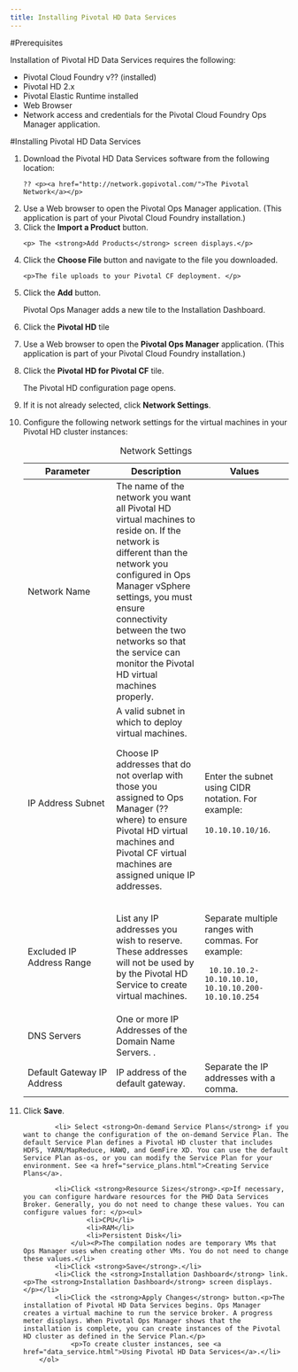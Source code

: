 ```yaml
---
title: Installing Pivotal HD Data Services
---
```


#Prerequisites

Installation of Pivotal HD Data Services requires the following:

* Pivotal Cloud Foundry v?? (installed)
* Pivotal HD 2.x
* Pivotal Elastic Runtime installed
* Web Browser
* Network access and credentials for the Pivotal Cloud Foundry Ops Manager application. 

#Installing Pivotal HD Data Services

<ol>
<li>Download the Pivotal HD Data Services software from the following location:

	?? <p><a href="http://network.gopivotal.com/">The Pivotal Network</a></p>
</li>
<li>Use a Web browser to open the Pivotal Ops Manager application. (This application is part of your Pivotal Cloud Foundry installation.)
</li>

<li> Click the <strong>Import a Product</strong> button.

	<p> The <strong>Add Products</strong> screen displays.</p>
</li>
<li>Click the <strong>Choose File</strong> button and navigate to the file you downloaded.

	<p>The file uploads to your Pivotal CF deployment. </p>
</li>
<li> Click the <strong>Add</strong> button.
</li>
	<p>Pivotal Ops Manager adds a new tile to the Installation Dashboard. </p>
<li>Click the <strong>Pivotal HD</strong> tile
</li>
 <li>
            <p>Use a Web browser to open the <strong>Pivotal Ops Manager</strong> application. (This application is part of your Pivotal Cloud Foundry installation.)</p>
            </li>
            <li>
                <p>Click the <strong>Pivotal HD for Pivotal CF</strong> tile.</p>
                <p>The Pivotal HD configuration page opens.</p>
            </li>
            <li>
                <p>If it is not already selected, click <strong>Network Settings</strong>.</p>
            </li>
            <li>
                <p>Configure the following network settings for the virtual machines in your Pivotal HD cluster instances:</p>
                <table
                    frame="void">
                    <caption>Network Settings</caption>
                    <col
                        width="33%" />
                    <col
                        width="33%" />
                    <col
                        width="33%" />
                    <thead>
                        <tr>
                            <th>Parameter</th>
                            <th>Description</th>
                            <th>Values</th>
                        </tr>
                    </thead>
                    <tbody>
                        <tr>
                            <td>Network Name</td>
                            <td>The name of the network you want all Pivotal HD virtual machines to reside on. If the network is different than the network you configured in Ops Manager vSphere settings, you must ensure connectivity between the two networks so that the service can monitor the Pivotal HD virtual machines properly.</td>
                            <td></td>
                        </tr>
                        <tr>
                            <td>IP Address Subnet</td>
                            <td>A valid subnet in which to deploy virtual machines. <p>Choose IP addresses that do not overlap with those you assigned to Ops Manager (??where) to ensure Pivotal HD virtual machines and Pivotal CF virtual machines are assigned unique IP addresses.</p></td>
                            <td>
                                <p>Enter the subnet using CIDR notation. For example:</p>
                                <p>
                                    <code>10.10.10.10/16</code>. </p>
                            </td>
                        </tr>
                        <tr>
                            <td>Excluded IP Address Range</td>
                            <td>List any IP addresses you wish to reserve. These addresses will not be used by  by the Pivotal HD Service  to create virtual machines. </td>
                            <td>
                                <p>Separate multiple ranges with commas. For example:</p>
                                <p><code> 10.10.10.2-10.10.10.10, 10.10.10.200-10.10.10.254</code></p>
                            </td>
                        </tr>
                        <tr>
                            <td>DNS Servers</td>
                            <td>One or more IP Addresses of the Domain Name Servers. .</td>
                            <td></td>
                        </tr>
                        <tr>
                            <td>Default Gateway IP Address</td>
                            <td>IP address of the default gateway.</td>
                            <td>Separate the IP addresses with a comma.</td>
                        </tr>
                    </tbody>
                </table>
            </li>
            <li>
                <p>Click <strong>Save</strong>.</p>
            </li>
			
			<li> Select <strong>On-demand Service Plans</strong> if you want to change the configuration of the on-demand Service Plan. The default Service Plan defines a Pivotal HD cluster that includes HDFS, YARN/MapReduce, HAWQ, and GemFire XD. You can use the default Service Plan as-os, or you can modify the Service Plan for your environment. See <a href="service_plans.html">Creating Service Plans</a>.

            <li>Click <strong>Resource Sizes</strong>.<p>If necessary, you can configure hardware resources for the PHD Data Services Broker. Generally, you do not need to change these values. You can configure values for: </p><ul>
                    <li>CPU</li>
                    <li>RAM</li>
                    <li>Persistent Disk</li>
                </ul><P>The compilation nodes are temporary VMs that Ops Manager uses when creating other VMs. You do not need to change these values.</li>
            <li>Click <strong>Save</strong>.</li>
            <li>Click the <strong>Installation Dashboard</strong> link.<p>The <strong>Installation Dashboard</strong> screen displays. </p></li>
            <li>Click the <strong>Apply Changes</strong> button.<p>The installation of Pivotal HD Data Services begins. Ops Manager creates a virtual machine to run the service broker. A progress meter displays. When Pivotal Ops Manager shows that the installation is complete, you can create instances of the Pivotal HD cluster as defined in the Service Plan.</p>
				<p>To create cluster instances, see <a href="data_service.html">Using Pivotal HD Data Services</a>.</li>
		</ol>



